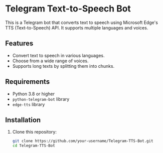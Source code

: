 # Telegram Text-to-Speech Bot

This is a Telegram bot that converts text to speech using Microsoft Edge's TTS (Text-to-Speech) API. It supports multiple languages and voices.

## Features
- Convert text to speech in various languages.
- Choose from a wide range of voices.
- Supports long texts by splitting them into chunks.

## Requirements
- Python 3.8 or higher
- `python-telegram-bot` library
- `edge-tts` library

## Installation
1. Clone this repository:
   ```bash
   git clone https://github.com/your-username/Telegram-TTS-Bot.git
   cd Telegram-TTS-Bot